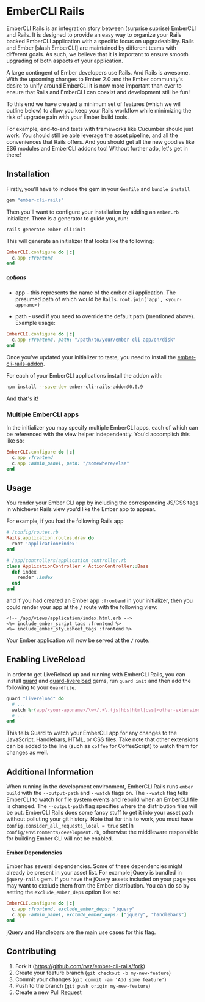 # EmberCLI Rails

EmberCLI Rails is an integration story between (surprise suprise) EmberCLI and
Rails. It is designed to provide an easy way to organize your Rails backed
EmberCLI application with a specific focus on upgradeability. Rails and Ember
[slash EmberCLI] are maintained by different teams with different goals. As
such, we believe that it is important to ensure smooth upgrading of both
aspects of your application.

A large contingent of Ember developers use Rails. And Rails is awesome. With
the upcoming changes to Ember 2.0 and the Ember community's desire to unify
around EmberCLI it is now more important than ever to ensure that Rails and
EmberCLI can coexist and development still be fun!

To this end we have created a minimum set of features (which we will outline
below) to allow you keep your Rails workflow while minimizing the risk of
upgrade pain with your Ember build tools.

For example, end-to-end tests with frameworks like Cucumber should just work.
You should still be able leverage the asset pipeline, and all the conveniences
that Rails offers. And you should get all the new goodies like ES6 modules and
EmberCLI addons too! Without further ado, let's get in there!

## Installation

Firstly, you'll have to include the gem in your `Gemfile` and `bundle install`

```ruby
gem "ember-cli-rails"
```

Then you'll want to configure your installation by adding an `ember.rb`
initializer. There is a generator to guide you, run:

```shell
rails generate ember-cli:init
```

This will generate an initializer that looks like the following:

```ruby
EmberCLI.configure do |c|
  c.app :frontend
end
```

##### options

- app - this represents the name of the ember cli application.  The presumed
  path of which would be `Rails.root.join('app', <your-appname>)`

- path - used if you need to override the default path (mentioned above).
  Example usage:

```ruby
EmberCLI.configure do |c|
  c.app :frontend, path: "/path/to/your/ember-cli-app/on/disk"
end
```

Once you've updated your initializer to taste, you need to install the
[ember-cli-rails-addon](https://github.com/rondale-sc/ember-cli-rails-addon).

For each of your EmberCLI applications install the addon with:

```sh
npm install --save-dev ember-cli-rails-addon@0.0.9
```

And that's it!

### Multiple EmberCLI apps

In the initializer you may specify multiple EmberCLI apps, each of which can be
referenced with the view helper independently. You'd accomplish this like so:

```ruby
EmberCLI.configure do |c|
  c.app :frontend
  c.app :admin_panel, path: "/somewhere/else"
end
```

## Usage

You render your Ember CLI app by including the corresponding JS/CSS tags in whichever
Rails view you'd like the Ember app to appear.

For example, if you had the following Rails app

```rb
# /config/routes.rb
Rails.application.routes.draw do
  root 'application#index'
end

# /app/controllers/application_controller.rb
class ApplicationController < ActionController::Base
  def index
    render :index
  end
end
```

and if you had created an Ember app `:frontend` in your initializer, then you
could render your app at the `/` route with the following view:

```erb
<!-- /app/views/application/index.html.erb -->
<%= include_ember_script_tags :frontend %>
<%= include_ember_stylesheet_tags :frontend %>
```

Your Ember application will now be served at the `/` route.

## Enabling LiveReload

In order to get LiveReload up and running with EmberCLI Rails, you can install
[guard](https://github.com/guard/guard) and
[guard-livereload](https://github.com/guard/guard-livereload) gems, run `guard
init` and then add the following to your `Guardfile`.

```ruby
guard "livereload" do
  # ...
  watch %r{app/<your-appname>/\w+/.+\.(js|hbs|html|css|<other-extensions>)}
  # ...
end
```

This tells Guard to watch your EmberCLI app for any changes to the JavaScript,
Handlebars, HTML, or CSS files. Take note that other extensions can be added to
the line (such as `coffee` for CoffeeScript) to watch them for changes as well.

## Additional Information

When running in the development environment, EmberCLI Rails runs `ember build` 
with the `--output-path` and `--watch` flags on. The `--watch` flag tells 
EmberCLI to watch for file system events and rebuild when an EmberCLI file is changed. 
The `--output-path` flag specifies where the distribution files will be put.
EmberCLI Rails does some fancy stuff to get it into your asset path without
polluting your git history. Note that for this to work, you must have
`config.consider_all_requests_local = true` set in
`config/environments/development.rb`, otherwise the middleware responsible for
building Ember CLI will not be enabled.


#### Ember Dependencies

Ember has several dependencies. Some of these dependencies might already be
present in your asset list. For example jQuery is bundled in `jquery-rails` gem.
If you have the jQuery assets included on your page you may want to exclude them
from the Ember distribution. You can do so by setting the `exclude_ember_deps`
option like so:

```ruby
EmberCLI.configure do |c|
  c.app :frontend, exclude_ember_deps: "jquery"
  c.app :admin_panel, exclude_ember_deps: ["jquery", "handlebars"]
end
```

jQuery and Handlebars are the main use cases for this flag.

## Contributing

1. Fork it (https://github.com/rwz/ember-cli-rails/fork)
2. Create your feature branch (`git checkout -b my-new-feature`)
3. Commit your changes (`git commit -am 'Add some feature'`)
4. Push to the branch (`git push origin my-new-feature`)
5. Create a new Pull Request
